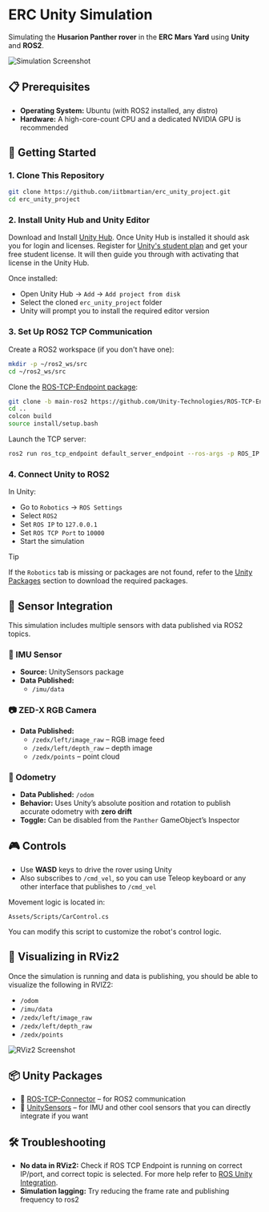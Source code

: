 # ERC Unity Simulation

Simulating the **Husarion Panther rover** in the **ERC Mars Yard** using **Unity** and **ROS2**.

![Simulation Screenshot](https://github.com/user-attachments/assets/17faad7e-5d28-4f1d-a5ba-f609a040bca5)



## 📋 Prerequisites

- **Operating System:** Ubuntu (with ROS2 installed, any distro)
- **Hardware:** A high-core-count CPU and a dedicated NVIDIA GPU is recommended



## 🚀 Getting Started

### 1. Clone This Repository

```bash
git clone https://github.com/iitbmartian/erc_unity_project.git
cd erc_unity_project
```
### 2. Install Unity Hub and Unity Editor

Download and Install [Unity Hub](https://unity.com/download). Once Unity Hub is installed it should ask you for login and licenses. Register for [Unity's student plan](https://unity.com/products/unity-student) and get your free student license. It will then guide you through with activating that license in the Unity Hub.

Once installed:
- Open Unity Hub → `Add` → `Add project from disk`
- Select the cloned `erc_unity_project` folder
- Unity will prompt you to install the required editor version


### 3. Set Up ROS2 TCP Communication

Create a ROS2 workspace (if you don't have one):

```bash
mkdir -p ~/ros2_ws/src
cd ~/ros2_ws/src
```

Clone the [ROS-TCP-Endpoint package](https://github.com/Unity-Technologies/ROS-TCP-Endpoint/tree/main-ros2):

```bash
git clone -b main-ros2 https://github.com/Unity-Technologies/ROS-TCP-Endpoint.git
cd ..
colcon build
source install/setup.bash
```

Launch the TCP server:

```bash
ros2 run ros_tcp_endpoint default_server_endpoint --ros-args -p ROS_IP:=127.0.0.1 -p ROS_TCP_PORT:=10000
```

### 4. Connect Unity to ROS2

In Unity:
- Go to `Robotics` → `ROS Settings`
- Select `ROS2`
- Set `ROS IP` to `127.0.0.1`
- Set `ROS TCP Port` to `10000`
- Start the simulation

> [!TIP]
> If the `Robotics` tab is missing or packages are not found, refer to the [Unity Packages](#-unity-packages) section to download the required packages.



## 🧭 Sensor Integration

This simulation includes multiple sensors with data published via ROS2 topics.

### 🧠 IMU Sensor
- **Source:** UnitySensors package
- **Data Published:**
  - `/imu/data`

### 📷 ZED-X RGB Camera
- **Data Published:**
  - `/zedx/left/image_raw` – RGB image feed
  - `/zedx/left/depth_raw` – depth image
  - `/zedx/points` – point cloud

### 📍 Odometry
- **Data Published:** `/odom`
- **Behavior:** Uses Unity’s absolute position and rotation to publish accurate odometry with **zero drift**
- **Toggle:** Can be disabled from the `Panther` GameObject’s Inspector



## 🎮 Controls

- Use **WASD** keys to drive the rover using Unity
- Also subscribes to `/cmd_vel`, so you can use Teleop keyboard or any other interface that publishes to `/cmd_vel`

Movement logic is located in:
```
Assets/Scripts/CarControl.cs
```

You can modify this script to customize the robot's control logic.



## 📡 Visualizing in RViz2

Once the simulation is running and data is publishing, you should be able to visualize the following in RVIZ2:
- `/odom`
- `/imu/data`
- `/zedx/left/image_raw`
- `/zedx/left/depth_raw`
- `/zedx/points`

![RViz2 Screenshot](https://github.com/user-attachments/assets/9129529f-b81d-4568-b10b-2a081ab09b8c)



## 📦 Unity Packages

- 🔌 [ROS-TCP-Connector](https://github.com/Unity-Technologies/ROS-TCP-Connector) – for ROS2 communication
- 🎯 [UnitySensors](https://github.com/Field-Robotics-Japan/UnitySensors/tree/master) – for IMU and other cool sensors that you can directly integrate if you want


## 🛠 Troubleshooting

- **No data in RViz2:** Check if ROS TCP Endpoint is running on correct IP/port, and correct topic is selected. For more help refer to [ROS Unity Integration](https://github.com/Unity-Technologies/Unity-Robotics-Hub/tree/main/tutorials/ros_unity_integration).
- **Simulation lagging:** Try reducing the frame rate and publishing frequency to ros2
